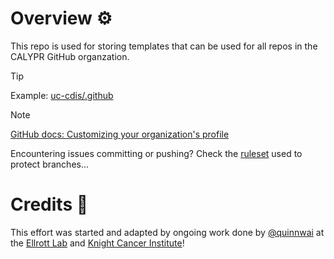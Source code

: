 # Overview ⚙️

This repo is used for storing templates that can be used for all repos in the CALYPR GitHub organzation.

> [!TIP]
> Example: [uc-cdis/.github](https://github.com/uc-cdis/.github)

> [!NOTE]
> [GitHub docs: Customizing your organization's profile](https://docs.github.com/en/organizations/collaborating-with-groups-in-organizations/customizing-your-organizations-profile)

Encountering issues committing or pushing? Check the [ruleset](https://github.com/calypr/.github/settings/rules/7522883) used to protect branches... 

# Credits 🤝

This effort was started and adapted by ongoing work done by [@quinnwai](https://github.com/quinnwai) at the [Ellrott Lab](https://ellrottlab.org/) and [Knight Cancer Institute](https://www.ohsu.edu/knight-cancer-institute)!

